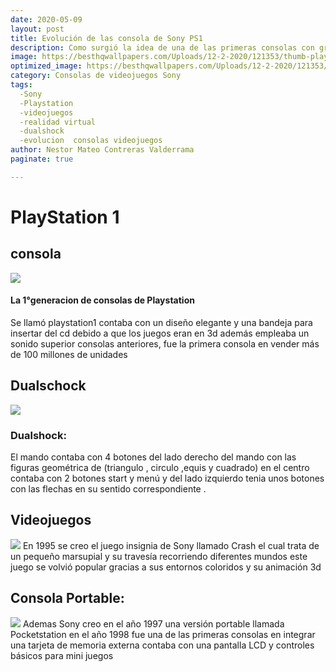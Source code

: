 ```yaml
---
date: 2020-05-09
layout: post
title: Evolución de las consola de Sony PS1
description: Como surgió la idea de una de las primeras consolas con graficos 3d 
image: https://besthqwallpapers.com/Uploads/12-2-2020/121353/thumb-playstation-4-4k-ps4-blue-background-playstation-logo.jpg
optimized_image: https://besthqwallpapers.com/Uploads/12-2-2020/121353/thumb-playstation-4-4k-ps4-blue-background-playstation-logo.jpg
category: Consolas de videojuegos Sony 
tags:
  -Sony
  -Playstation 
  -videojuegos
  -realidad virtual
  -dualshock
  -evolucion  consolas videojuegos
author: Nestor Mateo Contreras Valderrama
paginate: true

---
```


 # PlayStation 1
## consola
![]( https://media.playstation.com/is/image/SCEA/playstation-classic-system-top-us-18sept18?$native_nt$)

#### La 1°generacion de consolas de Playstation
Se llamó playstation1 contaba con un diseño elegante y una bandeja para insertar del cd debido a que los juegos eran en 3d además empleaba un sonido superior consolas anteriores, fue la primera consola en vender más de 100 millones de unidades
## Dualschock
![](https://images-na.ssl-images-amazon.com/images/I/71nxdRH1xKL._SL1500_.jpg)
 ### Dualshock:
 El mando contaba con 4 botones del lado derecho del mando con las figuras geométrica de (triangulo , circulo ,equis y cuadrado) en el centro contaba con 2 botones start y menú y del lado izquierdo tenia unos botones con las flechas en su sentido correspondiente . 
## Videojuegos
![](https://http2.mlstatic.com/crash-bandicoot-1-ps3-digital-version-ps1-entrega-inmediata-D_NQ_NP_863215-MLU26531905596_122017-F.jpg)
 En 1995 se creo el juego insignia de Sony llamado Crash el cual trata de un pequeño marsupial y su travesía recorriendo diferentes mundos este juego se volvió popular gracias a sus entornos coloridos y su animación 3d

## Consola Portable:
![](https://assets.software.eu.playstation.com/museum/assets/images/PSone/hardware/ps-one-pockstation-timeline-content-01-ps4-eu-07aug18.jpg)
 Ademas Sony creo en el año 1997 una versión portable llamada
 Pocketstation en el año 1998 fue una de las primeras consolas en integrar una tarjeta de memoria externa contaba con una pantalla LCD y controles básicos para mini juegos

